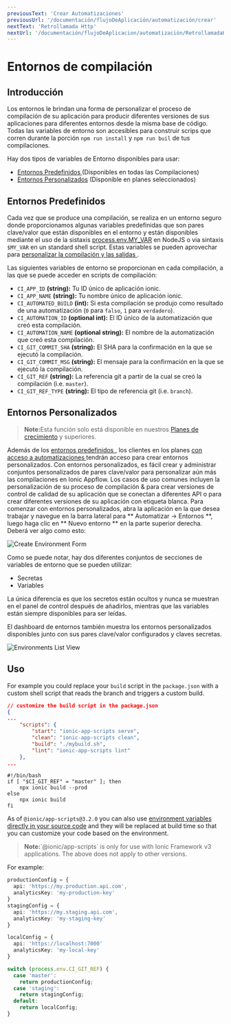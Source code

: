 ```yaml
---
previousText: 'Crear Automatizaciones'
previousUrl: '/documentación/flujoDeAplicación/automatización/crear'
nextText: 'Retrollamada Http'
nextUrl: '/documentación/flujoDeAplicacion/automatización/RetrollamadaHttp'
---
```


# Entornos de compilación

## Introducción

Los entornos le brindan una forma de personalizar el proceso de compilación de su aplicación para producir diferentes versiones de sus aplicaciones para diferentes entornos desde la misma base de código. Todas las variables de entorno son accesibles para construir scrips que corren durante la porción `npm run install` y `npm run buil` de tus compilaciones.

Hay dos tipos de variables de Entorno disponibles para usar:

* [ Entornos Predefinidos ](#predefined-environments) (Disponibles en todas las Compilaciones)
* [Entornos Personalizados](#custom-environments) (Disponible en planes seleccionados)

## Entornos Predefinidos

Cada vez que se produce una compilación, se realiza en un entorno seguro donde proporcionamos algunas variables predefinidas que son pares clave/valor que están disponibles en el entorno y están disponibles mediante el uso de la sistaxis [process.env.MY_VAR](https://nodejs.org/docs/latest-v8.x/api/process.html#process_process_env) en NodeJS o via sintaxis `$MY_VAR` en un standard shell script. Estas variables se pueden aprovechar para [ personalizar la compilación y las salidas ](#usage).

Las siguientes variables de entorno se proporcionan en cada compilación, a las que se puede acceder en scripts de compilación:

* `CI_APP_ID` **(string):** Tu ID único de aplicación ionic.
* `CI_APP_NAME` **(string):** Tu nombre único de aplicación ionic.
* `CI_AUTOMATED_BUILD` **(int):** Si esta compilación se produjo como resultado de una automatización (`0` para `falso`, `1` para `verdadero`).
* `CI_AUTOMATION_ID` **(optional int):** El ID único de la automatización que creó esta compilación.
* `CI_AUTOMATION_NAME` **(optional string):** El nombre de la automatización que creó esta compilación.
* `CI_GIT_COMMIT_SHA` **(string):** El SHA para la confirmación en la que se ejecutó la compilación.
* `CI_GIT_COMMIT_MSG` **(string):** El mensaje para la confirmación en la que se ejecutó la compilación.
* `CI_GIT_REF` **(string):** La referencia git a partir de la cual se creó la compilación (i.e. `master`).
* `CI_GIT_REF_TYPE` **(string):** El tipo de referencia git (i.e. `branch`).

## Entornos Personalizados

<blockquote>
  <p><b>Note:</b>Esta función solo está disponible en nuestros <a href="/pricing">Planes de crecimiento</a> y superiores.</p>
</blockquote>

Además de los [ entornos predefinidos ](#predefined-environments), los clientes en los planes [ con acceso a automatizaciones ](/pricing) tendrán acceso para crear entornos personalizados. Con entornos personalizados, es fácil crear y administrar conjuntos personalizados de pares clave/valor para personalizar aún más las compilaciones en Ionic Appflow. Los casos de uso comunes incluyen la personalización de su proceso de compilación & para crear versiones de control de calidad de su aplicación que se conectan a diferentes API o para crear diferentes versiones de su aplicación con etiqueta blanca. Para comenzar con entornos personalizados, abra la aplicación en la que desea trabajar y navegue en la barra lateral para ** Automatizar -> Entornos **, luego haga clic en ** Nuevo entorno ** en la parte superior derecha. Deberá ver algo como esto:

![Create Environment Form](/docs/assets/img/appflow/ss-environments-create.png)

Como se puede notar, hay dos diferentes conjuntos de secciones de variables de entorno que se pueden utilizar:

* Secretas
* Variables

La única diferencia es que los secretos están ocultos y nunca se muestran en el panel de control después de añadirlos, mientras que las variables están siempre disponibles para ser leídas.

El dashboard de entornos también muestra los entornos personalizados disponibles junto con sus pares clave/valor configurados y claves secretas.

![Environments List View](/docs/assets/img/appflow/ss-environments-list.png)

## Uso

For example you could replace your `build` script in the `package.json` with a custom shell script that reads the branch and triggers a custom build.

```json
// customize the build script in the package.json
{
...
    "scripts": {
        "start": "ionic-app-scripts serve",
        "clean": "ionic-app-scripts clean",
        "build": "./mybuild.sh",
        "lint": "ionic-app-scripts lint"
    },
...
```

    #!/bin/bash
    if [ "$CI_GIT_REF" = "master" ]; then
        npx ionic build --prod
    else
        npx ionic build
    fi
    

As of `@ionic/app-scripts@3.2.0` you can also use [environment variables directly in your source code](https://github.com/ionic-team/ionic-app-scripts#environments) and they will be replaced at build time so that you can customize your code based on the environment.

<blockquote>
  <p><b>Note:</b>`@ionic/app-scripts` is only for use with Ionic Framework v3 applications. The above does not apply to other versions.</p>
</blockquote>

For example:

```typescript
productionConfig = {
  api: 'https://my.production.api.com',
  analyticsKey: 'my-production-key'
}
stagingConfig = {
  api: 'https://my.staging.api.com',
  analyticsKey: 'my-staging-key'
}

localConfig = {
  api: 'https://localhost:7000'
  analyticsKey: 'my-local-key'
}

switch (process.env.CI_GIT_REF) {
  case 'master':
    return productionConfig;
  case 'staging':
    return stagingConfig;
  default:
    return localConfig;
}
```